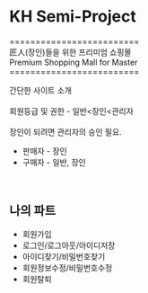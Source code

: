 # KH Semi-Project
=========================<br>
匠人(장인)들을 위한 프리미엄 쇼핑몰<br>
Premium Shopping Mall for Master<br>
=========================<br>

간단한 사이트 소개
<br><br>
회원등급 및 권한 - 일반<장인<관리자
<br><br>
장인이 되려면 관리자의 승인 필요.
<br>
 - 판매자 - 장인 
 - 구매자 - 일반, 장인
<br>

## 나의 파트

- 회원가입
- 로그인/로그아웃/아이디저장
- 아이디찾기/비밀번호찾기
- 회원정보수정/비밀번호수정
- 회원탈퇴
